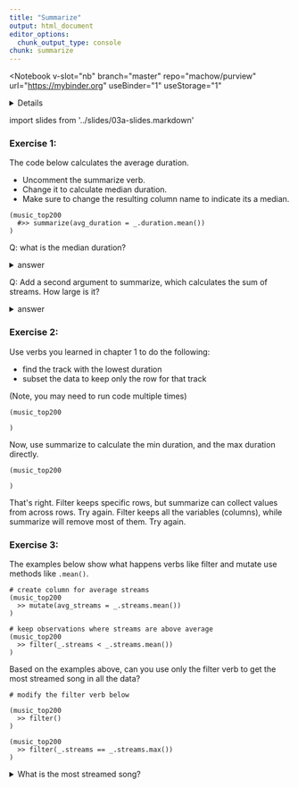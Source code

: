 ```yaml
---
title: "Summarize"
output: html_document
editor_options: 
  chunk_output_type: console
chunk: summarize
---
```


<Notebook
  v-slot="nb"
  branch="master"
  repo="machow/purview"
  url="https://mybinder.org"
  useBinder="1"
  useStorage="1"
  >


<details v-fix-codemirror v-show="nb.debut">
<code-cell  :status="nb.status" :onExecute="nb.execute" :onReady="nb.updateSetupCode"  language="python">


    # TODO: explain how to run this, and that they only need the gist (loads tools)
    
    # wranglign ---------
    import pandas as pd
    from siuba import *
    
    # plotting ----------
    from plotnine import *
    
    theme_set(theme_classic(base_family = "Noto Sans CJK JP"))
    
    # data --------------
    #fname = "/Users/machow/Dropbox/Repo/siublocks-org/intro-tidyverse/tutorial/data/music200.csv"
    fname = "https://siublocks.s3.us-east-2.amazonaws.com/course-data/music200.csv"
    music_top200 = pd.read_csv(fname)
    
    # tracks
    #fname = "/Users/machow/Dropbox/Repo/siublocks-org/intro-tidyverse/tutorial/data/track_features.csv"
    fname = "https://siublocks.s3.us-east-2.amazonaws.com/course-data/track_features.csv"
    track_features = pd.read_csv(fname)
    
    # student support ----------
    from siuba import pipe
    from IPython.display import HTML, display
    from siututor import Blank
    ___ = Blank()
    
    # DataFrame display --------
    pd.set_option("display.max_rows", 6)
    
    from IPython import get_ipython
    # special ipython function to get the html formatter
    html_formatter = get_ipython().display_formatter.formatters['text/html']
    
    # here, we avoid the default df._repr_html_ method, since it inlines css
    # (style tags make vue angry)
    html_formatter.for_type(
        pd.DataFrame,
        lambda df: df.to_html(max_rows = pd.get_option("display.max_rows"), show_dimensions = True)
    )
    
    




</code-cell>
</details>


import slides from '../slides/03a-slides.markdown'

<RevealSlides :slides="slides" />

### Exercise 1:

The code below calculates the average duration.

* Uncomment the summarize verb.
* Change it to calculate median duration.
* Make sure to change the resulting column name to indicate its a median.

<code-cell  :status="nb.status" :onExecute="nb.execute"  ex="a" :exIndx="0" language="python">


    (music_top200
      #>> summarize(avg_duration = _.duration.mean())
    )


<template v-slot:output>




<table border="1" class="dataframe">
  <thead>
    <tr style="text-align: right;">
      <th></th>
      <th>country</th>
      <th>position</th>
      <th>track_name</th>
      <th>artist</th>
      <th>streams</th>
      <th>duration</th>
      <th>continent</th>
    </tr>
  </thead>
  <tbody>
    <tr>
      <th>0</th>
      <td>Argentina</td>
      <td>1</td>
      <td>Tusa</td>
      <td>KAROL G</td>
      <td>1858666</td>
      <td>200.960</td>
      <td>Americas</td>
    </tr>
    <tr>
      <th>1</th>
      <td>Argentina</td>
      <td>2</td>
      <td>Tattoo</td>
      <td>Rauw Alejandro</td>
      <td>1344382</td>
      <td>202.887</td>
      <td>Americas</td>
    </tr>
    <tr>
      <th>2</th>
      <td>Argentina</td>
      <td>3</td>
      <td>Hola - Remix</td>
      <td>Dalex</td>
      <td>1330011</td>
      <td>249.520</td>
      <td>Americas</td>
    </tr>
    <tr>
      <th>...</th>
      <td>...</td>
      <td>...</td>
      <td>...</td>
      <td>...</td>
      <td>...</td>
      <td>...</td>
      <td>...</td>
    </tr>
    <tr>
      <th>12397</th>
      <td>South Africa</td>
      <td>198</td>
      <td>Black And White</td>
      <td>Niall Horan</td>
      <td>11771</td>
      <td>193.090</td>
      <td>Africa</td>
    </tr>
    <tr>
      <th>12398</th>
      <td>South Africa</td>
      <td>199</td>
      <td>When I See U</td>
      <td>Fantasia</td>
      <td>11752</td>
      <td>217.347</td>
      <td>Africa</td>
    </tr>
    <tr>
      <th>12399</th>
      <td>South Africa</td>
      <td>200</td>
      <td>Psycho!</td>
      <td>MASN</td>
      <td>11743</td>
      <td>197.217</td>
      <td>Africa</td>
    </tr>
  </tbody>
</table>
<p>12400 rows × 7 columns</p>



</template>

</code-cell>


Q: what is the median duration?

<details><summary>answer</summary>201.084</details>

Q: Add a second argument to summarize, which calculates the sum of streams. How large is it?

<details><summary>answer</summary>301,822,525</details>

### Exercise 2:

Use verbs you learned in chapter 1 to do the following:

* find the track with the lowest duration
* subset the data to keep only the row for that track

(Note, you may need to run code multiple times)

<code-cell  :status="nb.status" :onExecute="nb.execute"  ex="a" :exIndx="0" language="python">


    (music_top200
    
    )


<template v-slot:output>




<table border="1" class="dataframe">
  <thead>
    <tr style="text-align: right;">
      <th></th>
      <th>country</th>
      <th>position</th>
      <th>track_name</th>
      <th>artist</th>
      <th>streams</th>
      <th>duration</th>
      <th>continent</th>
    </tr>
  </thead>
  <tbody>
    <tr>
      <th>0</th>
      <td>Argentina</td>
      <td>1</td>
      <td>Tusa</td>
      <td>KAROL G</td>
      <td>1858666</td>
      <td>200.960</td>
      <td>Americas</td>
    </tr>
    <tr>
      <th>1</th>
      <td>Argentina</td>
      <td>2</td>
      <td>Tattoo</td>
      <td>Rauw Alejandro</td>
      <td>1344382</td>
      <td>202.887</td>
      <td>Americas</td>
    </tr>
    <tr>
      <th>2</th>
      <td>Argentina</td>
      <td>3</td>
      <td>Hola - Remix</td>
      <td>Dalex</td>
      <td>1330011</td>
      <td>249.520</td>
      <td>Americas</td>
    </tr>
    <tr>
      <th>...</th>
      <td>...</td>
      <td>...</td>
      <td>...</td>
      <td>...</td>
      <td>...</td>
      <td>...</td>
      <td>...</td>
    </tr>
    <tr>
      <th>12397</th>
      <td>South Africa</td>
      <td>198</td>
      <td>Black And White</td>
      <td>Niall Horan</td>
      <td>11771</td>
      <td>193.090</td>
      <td>Africa</td>
    </tr>
    <tr>
      <th>12398</th>
      <td>South Africa</td>
      <td>199</td>
      <td>When I See U</td>
      <td>Fantasia</td>
      <td>11752</td>
      <td>217.347</td>
      <td>Africa</td>
    </tr>
    <tr>
      <th>12399</th>
      <td>South Africa</td>
      <td>200</td>
      <td>Psycho!</td>
      <td>MASN</td>
      <td>11743</td>
      <td>197.217</td>
      <td>Africa</td>
    </tr>
  </tbody>
</table>
<p>12400 rows × 7 columns</p>



</template>

</code-cell>


Now, use summarize to calculate the min duration, and the max duration directly.

<code-cell  :status="nb.status" :onExecute="nb.execute"  ex="a" :exIndx="0" language="python">


    (music_top200
    
    )


<template v-slot:output>




<table border="1" class="dataframe">
  <thead>
    <tr style="text-align: right;">
      <th></th>
      <th>country</th>
      <th>position</th>
      <th>track_name</th>
      <th>artist</th>
      <th>streams</th>
      <th>duration</th>
      <th>continent</th>
    </tr>
  </thead>
  <tbody>
    <tr>
      <th>0</th>
      <td>Argentina</td>
      <td>1</td>
      <td>Tusa</td>
      <td>KAROL G</td>
      <td>1858666</td>
      <td>200.960</td>
      <td>Americas</td>
    </tr>
    <tr>
      <th>1</th>
      <td>Argentina</td>
      <td>2</td>
      <td>Tattoo</td>
      <td>Rauw Alejandro</td>
      <td>1344382</td>
      <td>202.887</td>
      <td>Americas</td>
    </tr>
    <tr>
      <th>2</th>
      <td>Argentina</td>
      <td>3</td>
      <td>Hola - Remix</td>
      <td>Dalex</td>
      <td>1330011</td>
      <td>249.520</td>
      <td>Americas</td>
    </tr>
    <tr>
      <th>...</th>
      <td>...</td>
      <td>...</td>
      <td>...</td>
      <td>...</td>
      <td>...</td>
      <td>...</td>
      <td>...</td>
    </tr>
    <tr>
      <th>12397</th>
      <td>South Africa</td>
      <td>198</td>
      <td>Black And White</td>
      <td>Niall Horan</td>
      <td>11771</td>
      <td>193.090</td>
      <td>Africa</td>
    </tr>
    <tr>
      <th>12398</th>
      <td>South Africa</td>
      <td>199</td>
      <td>When I See U</td>
      <td>Fantasia</td>
      <td>11752</td>
      <td>217.347</td>
      <td>Africa</td>
    </tr>
    <tr>
      <th>12399</th>
      <td>South Africa</td>
      <td>200</td>
      <td>Psycho!</td>
      <td>MASN</td>
      <td>11743</td>
      <td>197.217</td>
      <td>Africa</td>
    </tr>
  </tbody>
</table>
<p>12400 rows × 7 columns</p>



</template>

</code-cell>


<prompt-expandable header="Why would you use summarize like this, rather than the arrange and filter approach?">

<q-multiple-choice>
  <q-opt text="The min and max values might be in different observations (rows)."><span>That's right. Filter keeps specific rows, but summarize can collect values from across rows.</span></q-opt>
  <q-opt text="It keeps more of the original data."><span>Try again. Filter keeps all the variables (columns), while summarize will remove most of them.</span></q-opt>
  <q-opt text="The arrange and filter approach can do anything summarize can."><span>Try again.</span></q-opt>
</q-multiple-choice>

</prompt-expandable>


### Exercise 3:

The examples below show what happens verbs like filter and mutate use methods like `.mean()`.

<code-cell  :status="nb.status" :onExecute="nb.execute"  ex="a" :exIndx="0" language="python">


    # create column for average streams
    (music_top200
      >> mutate(avg_streams = _.streams.mean())
    )


<template v-slot:output>




<table border="1" class="dataframe">
  <thead>
    <tr style="text-align: right;">
      <th></th>
      <th>country</th>
      <th>position</th>
      <th>track_name</th>
      <th>artist</th>
      <th>streams</th>
      <th>duration</th>
      <th>continent</th>
      <th>avg_streams</th>
    </tr>
  </thead>
  <tbody>
    <tr>
      <th>0</th>
      <td>Argentina</td>
      <td>1</td>
      <td>Tusa</td>
      <td>KAROL G</td>
      <td>1858666</td>
      <td>200.960</td>
      <td>Americas</td>
      <td>243405.2625</td>
    </tr>
    <tr>
      <th>1</th>
      <td>Argentina</td>
      <td>2</td>
      <td>Tattoo</td>
      <td>Rauw Alejandro</td>
      <td>1344382</td>
      <td>202.887</td>
      <td>Americas</td>
      <td>243405.2625</td>
    </tr>
    <tr>
      <th>2</th>
      <td>Argentina</td>
      <td>3</td>
      <td>Hola - Remix</td>
      <td>Dalex</td>
      <td>1330011</td>
      <td>249.520</td>
      <td>Americas</td>
      <td>243405.2625</td>
    </tr>
    <tr>
      <th>...</th>
      <td>...</td>
      <td>...</td>
      <td>...</td>
      <td>...</td>
      <td>...</td>
      <td>...</td>
      <td>...</td>
      <td>...</td>
    </tr>
    <tr>
      <th>12397</th>
      <td>South Africa</td>
      <td>198</td>
      <td>Black And White</td>
      <td>Niall Horan</td>
      <td>11771</td>
      <td>193.090</td>
      <td>Africa</td>
      <td>243405.2625</td>
    </tr>
    <tr>
      <th>12398</th>
      <td>South Africa</td>
      <td>199</td>
      <td>When I See U</td>
      <td>Fantasia</td>
      <td>11752</td>
      <td>217.347</td>
      <td>Africa</td>
      <td>243405.2625</td>
    </tr>
    <tr>
      <th>12399</th>
      <td>South Africa</td>
      <td>200</td>
      <td>Psycho!</td>
      <td>MASN</td>
      <td>11743</td>
      <td>197.217</td>
      <td>Africa</td>
      <td>243405.2625</td>
    </tr>
  </tbody>
</table>
<p>12400 rows × 8 columns</p>



</template>

</code-cell>


<code-cell  :status="nb.status" :onExecute="nb.execute"  ex="a" :exIndx="0" language="python">


    # keep observations where streams are above average
    (music_top200
      >> filter(_.streams < _.streams.mean())
    )


<template v-slot:output>




<table border="1" class="dataframe">
  <thead>
    <tr style="text-align: right;">
      <th></th>
      <th>country</th>
      <th>position</th>
      <th>track_name</th>
      <th>artist</th>
      <th>streams</th>
      <th>duration</th>
      <th>continent</th>
    </tr>
  </thead>
  <tbody>
    <tr>
      <th>108</th>
      <td>Argentina</td>
      <td>109</td>
      <td>Me Gusta</td>
      <td>Ciro y los Persas</td>
      <td>243159</td>
      <td>289.093</td>
      <td>Americas</td>
    </tr>
    <tr>
      <th>109</th>
      <td>Argentina</td>
      <td>110</td>
      <td>Tal Vez</td>
      <td>Paulo Londra</td>
      <td>242870</td>
      <td>264.483</td>
      <td>Americas</td>
    </tr>
    <tr>
      <th>110</th>
      <td>Argentina</td>
      <td>111</td>
      <td>Physical</td>
      <td>Dua Lipa</td>
      <td>239225</td>
      <td>193.829</td>
      <td>Americas</td>
    </tr>
    <tr>
      <th>...</th>
      <td>...</td>
      <td>...</td>
      <td>...</td>
      <td>...</td>
      <td>...</td>
      <td>...</td>
      <td>...</td>
    </tr>
    <tr>
      <th>12397</th>
      <td>South Africa</td>
      <td>198</td>
      <td>Black And White</td>
      <td>Niall Horan</td>
      <td>11771</td>
      <td>193.090</td>
      <td>Africa</td>
    </tr>
    <tr>
      <th>12398</th>
      <td>South Africa</td>
      <td>199</td>
      <td>When I See U</td>
      <td>Fantasia</td>
      <td>11752</td>
      <td>217.347</td>
      <td>Africa</td>
    </tr>
    <tr>
      <th>12399</th>
      <td>South Africa</td>
      <td>200</td>
      <td>Psycho!</td>
      <td>MASN</td>
      <td>11743</td>
      <td>197.217</td>
      <td>Africa</td>
    </tr>
  </tbody>
</table>
<p>9341 rows × 7 columns</p>



</template>

</code-cell>


Based on the examples above, can you use only the filter verb to get the most streamed song in all the data?

<code-cell  :status="nb.status" :onExecute="nb.execute"  ex="a" :exIndx="0" language="python">


    # modify the filter verb below
    
    (music_top200
      >> filter()
    )


<template v-slot:output>




<table border="1" class="dataframe">
  <thead>
    <tr style="text-align: right;">
      <th></th>
      <th>country</th>
      <th>position</th>
      <th>track_name</th>
      <th>artist</th>
      <th>streams</th>
      <th>duration</th>
      <th>continent</th>
    </tr>
  </thead>
  <tbody>
    <tr>
      <th>0</th>
      <td>Argentina</td>
      <td>1</td>
      <td>Tusa</td>
      <td>KAROL G</td>
      <td>1858666</td>
      <td>200.960</td>
      <td>Americas</td>
    </tr>
    <tr>
      <th>1</th>
      <td>Argentina</td>
      <td>2</td>
      <td>Tattoo</td>
      <td>Rauw Alejandro</td>
      <td>1344382</td>
      <td>202.887</td>
      <td>Americas</td>
    </tr>
    <tr>
      <th>2</th>
      <td>Argentina</td>
      <td>3</td>
      <td>Hola - Remix</td>
      <td>Dalex</td>
      <td>1330011</td>
      <td>249.520</td>
      <td>Americas</td>
    </tr>
    <tr>
      <th>...</th>
      <td>...</td>
      <td>...</td>
      <td>...</td>
      <td>...</td>
      <td>...</td>
      <td>...</td>
      <td>...</td>
    </tr>
    <tr>
      <th>12397</th>
      <td>South Africa</td>
      <td>198</td>
      <td>Black And White</td>
      <td>Niall Horan</td>
      <td>11771</td>
      <td>193.090</td>
      <td>Africa</td>
    </tr>
    <tr>
      <th>12398</th>
      <td>South Africa</td>
      <td>199</td>
      <td>When I See U</td>
      <td>Fantasia</td>
      <td>11752</td>
      <td>217.347</td>
      <td>Africa</td>
    </tr>
    <tr>
      <th>12399</th>
      <td>South Africa</td>
      <td>200</td>
      <td>Psycho!</td>
      <td>MASN</td>
      <td>11743</td>
      <td>197.217</td>
      <td>Africa</td>
    </tr>
  </tbody>
</table>
<p>12400 rows × 7 columns</p>



</template>

</code-cell>


<code-cell  :status="nb.status" :onExecute="nb.execute"  ex="a" :exIndx="0" language="python">


    (music_top200
      >> filter(_.streams == _.streams.max())
    )


<template v-slot:output>




<table border="1" class="dataframe">
  <thead>
    <tr style="text-align: right;">
      <th></th>
      <th>country</th>
      <th>position</th>
      <th>track_name</th>
      <th>artist</th>
      <th>streams</th>
      <th>duration</th>
      <th>continent</th>
    </tr>
  </thead>
  <tbody>
    <tr>
      <th>7800</th>
      <td>United States</td>
      <td>1</td>
      <td>The Box</td>
      <td>Roddy Ricch</td>
      <td>12987027</td>
      <td>196.653</td>
      <td>Americas</td>
    </tr>
  </tbody>
</table>
<p>1 rows × 7 columns</p>



</template>

</code-cell>


<details><summary>What is the most streamed song?</summary>The Box by Roddy Ricch</details>


</Notebook>

